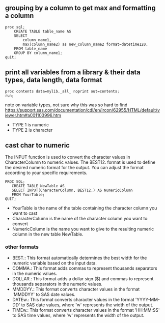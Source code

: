 ## grouping by a column to get max and formatting a column 

```SAS
proc sql;
	CREATE TABLE table_name AS  
	SELECT 
		column_name1,
		max(column_name2) as new_column_name2 format=datetime120.
	FROM table_name
	GROUP BY column_name1;
quit;
```



## print all variables from a library & their data types, data length, data format

```SAS
proc contents data=mylib._all_ noprint out=contents;
run;
```

note on variable types, not sure why this was so hard to find
https://support.sas.com/documentation/cdl/en/lrcon/62955/HTML/default/viewer.htm#a001103996.htm

- TYPE 1 is numeric 
- TYPE 2 is character


## cast char to numeric

The INPUT function is used to convert the character values in CharacterColumn to numeric values. The BEST12. format is used to define the desired numeric format for the output. You can adjust the format according to your specific requirements.

```sas
PROC SQL;
   CREATE TABLE NewTable AS
   SELECT INPUT(CharacterColumn, BEST12.) AS NumericColumn
   FROM YourTable;
QUIT;
```
- YourTable is the name of the table containing the character column you want to cast
- CharacterColumn is the name of the character column you want to convert
- NumericColumn is the name you want to give to the resulting numeric column in the new table NewTable.

### other formats

- BEST.: This format automatically determines the best width for the numeric variable based on the input data.
- COMMA.: This format adds commas to represent thousands separators in the numeric values.
- DOLLAR.: This format adds a dollar sign ($) and commas to represent thousands separators in the numeric values.
- MMDDYY.: This format converts character values in the format 'MMDDYY' to SAS date values.
- DATEw.: This format converts character values in the format 'YYYY-MM-DD' to SAS date values, where 'w' represents the width of the output.
- TIMEw.: This format converts character values in the format 'HH:MM:SS' to SAS time values, where 'w' represents the width of the output.
